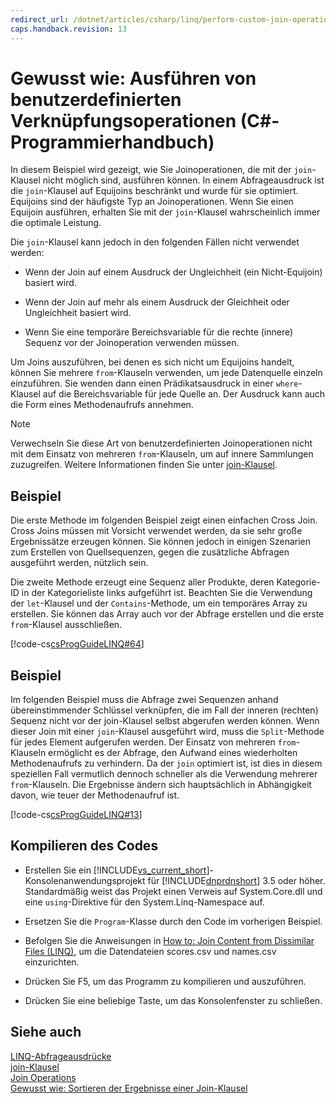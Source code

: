 ```yaml
---
redirect_url: /dotnet/articles/csharp/linq/perform-custom-join-operations
caps.handback.revision: 13
---
```

# Gewusst wie: Ausf&#252;hren von benutzerdefinierten Verkn&#252;pfungsoperationen (C#-Programmierhandbuch)
In diesem Beispiel wird gezeigt, wie Sie Joinoperationen, die mit der `join`\-Klausel nicht möglich sind, ausführen können.  In einem Abfrageausdruck ist die `join`\-Klausel auf Equijoins beschränkt und wurde für sie optimiert. Equijoins sind der häufigste Typ an Joinoperationen.  Wenn Sie einen Equijoin ausführen, erhalten Sie mit der `join`\-Klausel wahrscheinlich immer die optimale Leistung.  
  
 Die `join`\-Klausel kann jedoch in den folgenden Fällen nicht verwendet werden:  
  
-   Wenn der Join auf einem Ausdruck der Ungleichheit \(ein Nicht\-Equijoin\) basiert wird.  
  
-   Wenn der Join auf mehr als einem Ausdruck der Gleichheit oder Ungleichheit basiert wird.  
  
-   Wenn Sie eine temporäre Bereichsvariable für die rechte \(innere\) Sequenz vor der Joinoperation verwenden müssen.  
  
 Um Joins auszuführen, bei denen es sich nicht um Equijoins handelt, können Sie mehrere `from`\-Klauseln verwenden, um jede Datenquelle einzeln einzuführen.  Sie wenden dann einen Prädikatsausdruck in einer `where`\-Klausel auf die Bereichsvariable für jede Quelle an.  Der Ausdruck kann auch die Form eines Methodenaufrufs annehmen.  
  
> [!NOTE]
>  Verwechseln Sie diese Art von benutzerdefinierten Joinoperationen nicht mit dem Einsatz von mehreren `from`\-Klauseln, um auf innere Sammlungen zuzugreifen.  Weitere Informationen finden Sie unter [join\-Klausel](../../../csharp/language-reference/keywords/join-clause.md).  
  
## Beispiel  
 Die erste Methode im folgenden Beispiel zeigt einen einfachen Cross Join.  Cross Joins müssen mit Vorsicht verwendet werden, da sie sehr große Ergebnissätze erzeugen können.  Sie können jedoch in einigen Szenarien zum Erstellen von Quellsequenzen, gegen die zusätzliche Abfragen ausgeführt werden, nützlich sein.  
  
 Die zweite Methode erzeugt eine Sequenz aller Produkte, deren Kategorie\-ID in der Kategorieliste links aufgeführt ist.  Beachten Sie die Verwendung der `let`\-Klausel und der `Contains`\-Methode, um ein temporäres Array zu erstellen.  Sie können das Array auch vor der Abfrage erstellen und die erste `from`\-Klausel ausschließen.  
  
 [!code-cs[csProgGuideLINQ#64](../../../csharp/programming-guide/arrays/codesnippet/CSharp/how-to-perform-custom-join-operations_1.cs)]  
  
## Beispiel  
 Im folgenden Beispiel muss die Abfrage zwei Sequenzen anhand übereinstimmender Schlüssel verknüpfen, die im Fall der inneren \(rechten\) Sequenz nicht vor der join\-Klausel selbst abgerufen werden können.  Wenn dieser Join mit einer `join`\-Klausel ausgeführt wird, muss die `Split`\-Methode für jedes Element aufgerufen werden.  Der Einsatz von mehreren `from`\-Klauseln ermöglicht es der Abfrage, den Aufwand eines wiederholten Methodenaufrufs zu verhindern.  Da der `join` optimiert ist, ist dies in diesem speziellen Fall vermutlich dennoch schneller als die Verwendung mehrerer `from`\-Klauseln.  Die Ergebnisse ändern sich hauptsächlich in Abhängigkeit davon, wie teuer der Methodenaufruf ist.  
  
 [!code-cs[csProgGuideLINQ#13](../../../csharp/programming-guide/arrays/codesnippet/CSharp/how-to-perform-custom-join-operations_2.cs)]  
  
## Kompilieren des Codes  
  
-   Erstellen Sie ein [!INCLUDE[vs_current_short](../../../csharp/programming-guide/classes-and-structs/includes/vs-current-short-md.md)]\-Konsolenanwendungsprojekt für [!INCLUDE[dnprdnshort](../../../csharp/getting-started/includes/dnprdnshort-md.md)] 3.5 oder höher.  Standardmäßig weist das Projekt einen Verweis auf System.Core.dll und eine `using`\-Direktive für den System.Linq\-Namespace auf.  
  
-   Ersetzen Sie die `Program`\-Klasse durch den Code im vorherigen Beispiel.  
  
-   Befolgen Sie die Anweisungen in [How to: Join Content from Dissimilar Files \(LINQ\)](../Topic/How%20to:%20Join%20Content%20from%20Dissimilar%20Files%20\(LINQ\).md), um die Datendateien scores.csv und names.csv einzurichten.  
  
-   Drücken Sie F5, um das Programm zu kompilieren und auszuführen.  
  
-   Drücken Sie eine beliebige Taste, um das Konsolenfenster zu schließen.  
  
## Siehe auch  
 [LINQ\-Abfrageausdrücke](../../../csharp/programming-guide/linq-query-expressions/index.md)   
 [join\-Klausel](../../../csharp/language-reference/keywords/join-clause.md)   
 [Join Operations](../../../visual-basic/programming-guide/concepts/linq/join-operations.md)   
 [Gewusst wie: Sortieren der Ergebnisse einer Join\-Klausel](../../../csharp/programming-guide/linq-query-expressions/how-to-order-the-results-of-a-join-clause.md)